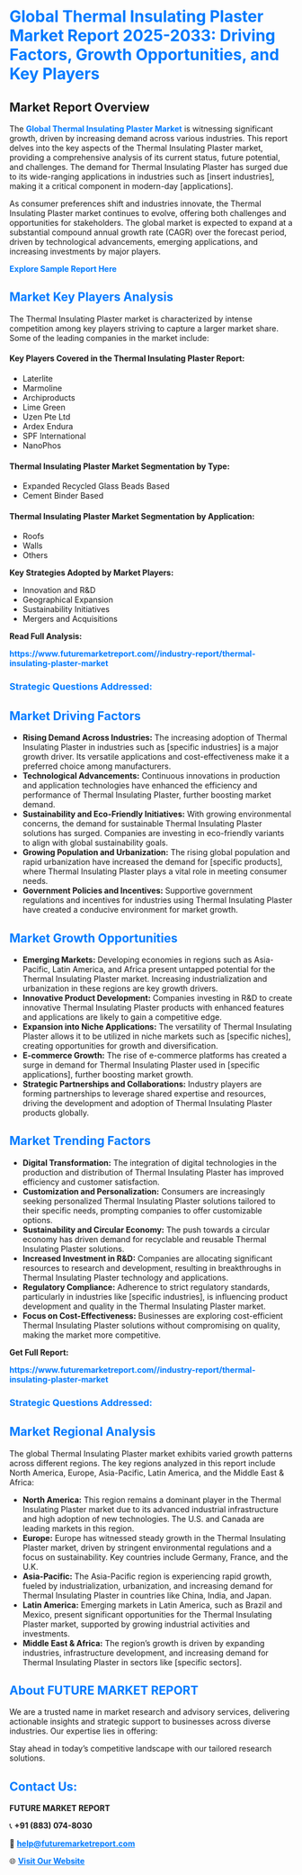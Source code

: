 <h1 style="color: #007BFF;">Global Thermal Insulating Plaster Market Report 2025-2033: Driving Factors, Growth Opportunities, and Key Players</h1>

<section id="overview">
<h2>Market Report Overview</h2>
<p>The <a href="https://www.futuremarketreport.com//industry-report/thermal-insulating-plaster-market" style="color: #007BFF; text-decoration: none;"><strong>Global Thermal Insulating Plaster Market</strong></a> is witnessing significant growth, driven by increasing demand across various industries. This report delves into the key aspects of the Thermal Insulating Plaster market, providing a comprehensive analysis of its current status, future potential, and challenges. The demand for Thermal Insulating Plaster has surged due to its wide-ranging applications in industries such as [insert industries], making it a critical component in modern-day [applications].</p>
<p>As consumer preferences shift and industries innovate, the Thermal Insulating Plaster market continues to evolve, offering both challenges and opportunities for stakeholders. The global market is expected to expand at a substantial compound annual growth rate (CAGR) over the forecast period, driven by technological advancements, emerging applications, and increasing investments by major players.</p>
</section>

<section id="overview">
<p><a href="https://www.futuremarketreport.com//request-sample/reportId=91833" style="color: #007BFF; text-decoration: none;"><strong>Explore Sample Report Here</strong></a></p>
</section>

<section id="key-players">
<h2 style="color: #007BFF;">Market Key Players Analysis</h2>
<p>The Thermal Insulating Plaster market is characterized by intense competition among key players striving to capture a larger market share. Some of the leading companies in the market include:</p>
<h4>Key Players Covered in the Thermal Insulating Plaster Report:</h4>
<ul><li>Laterlite</li><li>Marmoline</li><li>Archiproducts</li><li>Lime Green</li><li>Uzen Pte Ltd</li><li>Ardex Endura</li><li>SPF International</li><li>NanoPhos</li></ul>
<h4>Thermal Insulating Plaster Market Segmentation by Type:</h4>
<ul><li>Expanded Recycled Glass Beads Based</li><li>Cement Binder Based</li></ul>

<h4>Thermal Insulating Plaster Market Segmentation by Application:</h4>
<ul><li>Roofs</li><li>Walls</li><li>Others</li></ul>
<p><strong>Key Strategies Adopted by Market Players:</strong></p>
<ul>
<li>Innovation and R&D</li>
<li>Geographical Expansion</li>
<li>Sustainability Initiatives</li>
<li>Mergers and Acquisitions</li>
</ul>
</section>

<section>
<p><strong>Read Full Analysis: </strong></p><a href="https://www.futuremarketreport.com//industry-report/thermal-insulating-plaster-market" style="color: #007BFF; text-decoration: none;"><strong>https://www.futuremarketreport.com//industry-report/thermal-insulating-plaster-market</strong></a>
<h3 style="color: #007BFF;">Strategic Questions Addressed:</h3>
</section>

<section id="driving-factors">
<h2 style="color: #007BFF;">Market Driving Factors</h2>
<ul>
<li><strong>Rising Demand Across Industries:</strong> The increasing adoption of Thermal Insulating Plaster in industries such as [specific industries] is a major growth driver. Its versatile applications and cost-effectiveness make it a preferred choice among manufacturers.</li>
<li><strong>Technological Advancements:</strong> Continuous innovations in production and application technologies have enhanced the efficiency and performance of Thermal Insulating Plaster, further boosting market demand.</li>
<li><strong>Sustainability and Eco-Friendly Initiatives:</strong> With growing environmental concerns, the demand for sustainable Thermal Insulating Plaster solutions has surged. Companies are investing in eco-friendly variants to align with global sustainability goals.</li>
<li><strong>Growing Population and Urbanization:</strong> The rising global population and rapid urbanization have increased the demand for [specific products], where Thermal Insulating Plaster plays a vital role in meeting consumer needs.</li>
<li><strong>Government Policies and Incentives:</strong> Supportive government regulations and incentives for industries using Thermal Insulating Plaster have created a conducive environment for market growth.</li>
</ul>
</section>

<section id="growth-opportunities">
<h2 style="color: #007BFF;">Market Growth Opportunities</h2>
<ul>
<li><strong>Emerging Markets:</strong> Developing economies in regions such as Asia-Pacific, Latin America, and Africa present untapped potential for the Thermal Insulating Plaster market. Increasing industrialization and urbanization in these regions are key growth drivers.</li>
<li><strong>Innovative Product Development:</strong> Companies investing in R&D to create innovative Thermal Insulating Plaster products with enhanced features and applications are likely to gain a competitive edge.</li>
<li><strong>Expansion into Niche Applications:</strong> The versatility of Thermal Insulating Plaster allows it to be utilized in niche markets such as [specific niches], creating opportunities for growth and diversification.</li>
<li><strong>E-commerce Growth:</strong> The rise of e-commerce platforms has created a surge in demand for Thermal Insulating Plaster used in [specific applications], further boosting market growth.</li>
<li><strong>Strategic Partnerships and Collaborations:</strong> Industry players are forming partnerships to leverage shared expertise and resources, driving the development and adoption of Thermal Insulating Plaster products globally.</li>
</ul>
</section>

<section id="trending-factors">
<h2 style="color: #007BFF;">Market Trending Factors</h2>
<ul>
<li><strong>Digital Transformation:</strong> The integration of digital technologies in the production and distribution of Thermal Insulating Plaster has improved efficiency and customer satisfaction.</li>
<li><strong>Customization and Personalization:</strong> Consumers are increasingly seeking personalized Thermal Insulating Plaster solutions tailored to their specific needs, prompting companies to offer customizable options.</li>
<li><strong>Sustainability and Circular Economy:</strong> The push towards a circular economy has driven demand for recyclable and reusable Thermal Insulating Plaster solutions.</li>
<li><strong>Increased Investment in R&D:</strong> Companies are allocating significant resources to research and development, resulting in breakthroughs in Thermal Insulating Plaster technology and applications.</li>
<li><strong>Regulatory Compliance:</strong> Adherence to strict regulatory standards, particularly in industries like [specific industries], is influencing product development and quality in the Thermal Insulating Plaster market.</li>
<li><strong>Focus on Cost-Effectiveness:</strong> Businesses are exploring cost-efficient Thermal Insulating Plaster solutions without compromising on quality, making the market more competitive.</li>
</ul>
</section>

<section>
<p><strong>Get Full Report: </strong></p><a href="https://www.futuremarketreport.com//industry-report/thermal-insulating-plaster-market" style="color: #007BFF; text-decoration: none;"><strong>https://www.futuremarketreport.com//industry-report/thermal-insulating-plaster-market</strong></a>
<h3 style="color: #007BFF;">Strategic Questions Addressed:</h3>
</section>


<section id="regional-analysis">
<h2 style="color: #007BFF;">Market Regional Analysis</h2>
<p>The global Thermal Insulating Plaster market exhibits varied growth patterns across different regions. The key regions analyzed in this report include North America, Europe, Asia-Pacific, Latin America, and the Middle East & Africa:</p>
<ul>
<li><strong>North America:</strong> This region remains a dominant player in the Thermal Insulating Plaster market due to its advanced industrial infrastructure and high adoption of new technologies. The U.S. and Canada are leading markets in this region.</li>
<li><strong>Europe:</strong> Europe has witnessed steady growth in the Thermal Insulating Plaster market, driven by stringent environmental regulations and a focus on sustainability. Key countries include Germany, France, and the U.K.</li>
<li><strong>Asia-Pacific:</strong> The Asia-Pacific region is experiencing rapid growth, fueled by industrialization, urbanization, and increasing demand for Thermal Insulating Plaster in countries like China, India, and Japan.</li>
<li><strong>Latin America:</strong> Emerging markets in Latin America, such as Brazil and Mexico, present significant opportunities for the Thermal Insulating Plaster market, supported by growing industrial activities and investments.</li>
<li><strong>Middle East & Africa:</strong> The region’s growth is driven by expanding industries, infrastructure development, and increasing demand for Thermal Insulating Plaster in sectors like [specific sectors].</li>
</ul>
</section>

<footer>
<h2 style="color: #007BFF;">About FUTURE MARKET REPORT</h2>
<p>We are a trusted name in market research and advisory services, delivering actionable insights and strategic support to businesses across diverse industries. Our expertise lies in offering:</p>

<p>Stay ahead in today’s competitive landscape with our tailored research solutions.</p>

<h2 style="color: #007BFF;">Contact Us:</h2>
<p><strong>FUTURE MARKET REPORT</strong></p>
<p>📞 <strong>+91 (883) 074-8030</strong></p>
<p>📧 <strong><a href="mailto:help@futuremarketreport.com" style="color: #007BFF;">help@futuremarketreport.com</a></strong></p>
<p>🌐 <strong><a href="https://www.futuremarketreport.com/" style="color: #007BFF;">Visit Our Website</a></strong></p>
</footer>